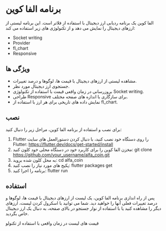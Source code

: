 # برنامه الفا کوین 


الفا کوین یک برنامه ردیابی ارز دیجیتال با استفاده از فلاتر است. این برنامه لیستی از ارزهای دیجیتال را نمایش می دهد و از تکنولوژی های زیر استفاده می کند:

* Socket writing
* Provider
* fl_chart
* Responsive

## ویژگی ها

* مشاهده لیستی از ارزهای دیجیتال با قیمت ها، لوگوها و درصد تغییرات.
* جستجوی ارز دیجیتال مورد نظر.
* بروزرسانی در زمان واقعی قیمت با استفاده از تکنولوژی Socket writing.
* طراحی Responsive برای سازگاری با اندازه های صفحه مختلف.
* نمایش داده های تاریخی برای هر ارز با استفاده از fl_chart.

## نصب

برای نصب و استفاده از برنامه الفا کوین، مراحل زیر را دنبال کنید:


1. Flutter را روی دستگاه خود نصب کنید، با دنبال کردن دستورالعمل های سایت Flutter: https://flutter.dev/docs/get-started/install
2. مخزن الفا کوین را برای کاربرد خود در دستگاه محلی خود کلون کنید: git clone https://github.com/your_username/alfa_coin.git
3. به محل کلون شده بروید: cd alfa_coin
4. پکیج های مورد نیاز را نصب کنید: flutter packages get
5. برنامه را اجرا کنید: flutter run

## استفاده

پس از راه اندازی برنامه الفا کوین، یک لیست از ارزهای دیجیتال با قیمت ها، لوگوها و درصد تغییرات فعلی آنها را خواهید دید. شما می توانید با اسکرول کردن لیست، ارزهای دیگر را مشاهده کنید یا با استفاده از نوار جستجو در بالای صفحه، به دنبال یک ارز دیجیتال خاص بگردید.

قیمت های لیست در زمان واقعی با استفاده از تکنولو


